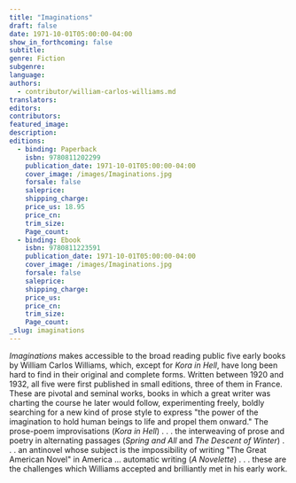 ```yaml
---
title: "Imaginations"
draft: false
date: 1971-10-01T05:00:00-04:00
show_in_forthcoming: false
subtitle:
genre: Fiction
subgenre:
language:
authors:
  - contributor/william-carlos-williams.md
translators:
editors:
contributors:
featured_image:
description:
editions:
  - binding: Paperback
    isbn: 9780811202299
    publication_date: 1971-10-01T05:00:00-04:00
    cover_image: /images/Imaginations.jpg
    forsale: false
    saleprice:
    shipping_charge:
    price_us: 18.95
    price_cn:
    trim_size:
    Page_count:
  - binding: Ebook
    isbn: 9780811223591
    publication_date: 1971-10-01T05:00:00-04:00
    cover_image: /images/Imaginations.jpg
    forsale: false
    saleprice:
    shipping_charge:
    price_us:
    price_cn:
    trim_size:
    Page_count:
_slug: imaginations
---
```


_Imaginations_ makes accessible to the broad reading public five early books by William Carlos Williams, which, except for _Kora in Hell_, have long been hard to find in their original and complete forms. Written between 1920 and 1932, all five were first published in small editions, three of them in France. These are pivotal and seminal works, books in which a great writer was charting the course he later would follow, experimenting freely, boldly searching for a new kind of prose style to express "the power of the imagination to hold human beings to life and propel them onward." The prose-poem improvisations (_Kora in Hell_) . . . the interweaving of prose and poetry in alternating passages (_Spring and All_ and _The Descent of Winter_) . . . an antinovel whose subject is the impossibility of writing "The Great American Novel" in America ... automatic writing (_A Novelette_) . . . these are the challenges which Williams accepted and brilliantly met in his early work.

